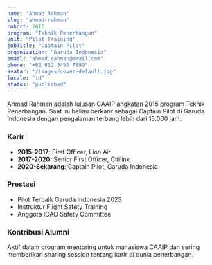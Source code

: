 ```yaml
---
name: "Ahmad Rahman"
slug: "ahmad-rahman"
cohort: 2015
program: "Teknik Penerbangan"
unit: "Pilot Training"
jobTitle: "Captain Pilot"
organization: "Garuda Indonesia"
email: "ahmad.rahman@email.com"
phone: "+62 812 3456 7890"
avatar: "/images/cover-default.jpg"
locale: "id"
status: "published"
---
```


Ahmad Rahman adalah lulusan CAAIP angkatan 2015 program Teknik Penerbangan. Saat ini beliau berkarir sebagai Captain Pilot di Garuda Indonesia dengan pengalaman terbang lebih dari 15.000 jam.

### Karir

- **2015-2017**: First Officer, Lion Air
- **2017-2020**: Senior First Officer, Citilink
- **2020-Sekarang**: Captain Pilot, Garuda Indonesia

### Prestasi

- Pilot Terbaik Garuda Indonesia 2023
- Instruktur Flight Safety Training
- Anggota ICAO Safety Committee

### Kontribusi Alumni

Aktif dalam program mentoring untuk mahasiswa CAAIP dan sering memberikan sharing session tentang karir di dunia penerbangan.